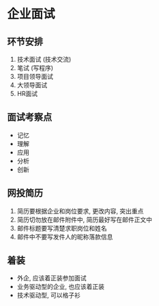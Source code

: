 # 企业面试

## 环节安排

1. 技术面试 (技术交流)
2. 笔试 (写程序)
3. 项目领导面试
4. 大领导面试
5. HR面试

## 面试考察点

- 记忆
- 理解
- 应用
- 分析
- 创新

## 网投简历

1. 简历要根据企业和岗位要求, 更改内容, 突出重点
2. 简历切勿放在邮件附件中, 简历最好写在邮件正文中
3. 邮件标题要写清楚求职岗位和姓名
4. 邮件中不要写发件人的昵称落款信息

## 着装

- 外企, 应该着正装参加面试
- 业务驱动型的企业, 也应该着正装
- 技术驱动型, 可以格子衫
